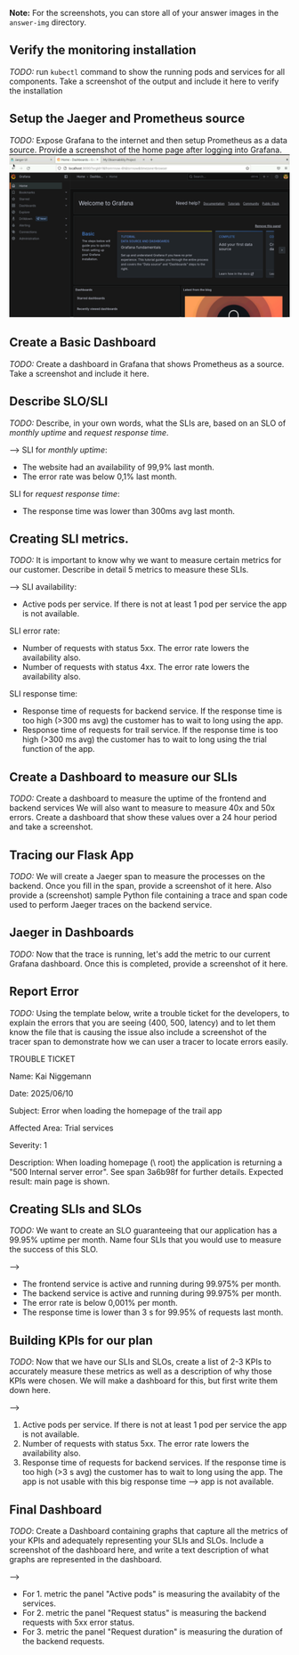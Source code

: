 **Note:** For the screenshots, you can store all of your answer images in the `answer-img` directory.

## Verify the monitoring installation

*TODO:* run `kubectl` command to show the running pods and services for all components. Take a screenshot of the output and include it here to verify the installation

## Setup the Jaeger and Prometheus source
*TODO:* Expose Grafana to the internet and then setup Prometheus as a data source. Provide a screenshot of the home page after logging into Grafana.
<img src="./answer_img/Grafana-homepage.png"/>

## Create a Basic Dashboard
*TODO:* Create a dashboard in Grafana that shows Prometheus as a source. Take a screenshot and include it here.

## Describe SLO/SLI
*TODO:* Describe, in your own words, what the SLIs are, based on an SLO of *monthly uptime* and *request response time*.

--> SLI for *monthly uptime*: 
* The website had an availability of 99,9% last month.
* The error rate was below 0,1% last month.
  
SLI for *request response time*: 
* The response time was lower than 300ms avg last month.

## Creating SLI metrics.
*TODO:* It is important to know why we want to measure certain metrics for our customer. Describe in detail 5 metrics to measure these SLIs. 

--> SLI availability: 
* Active pods per service. If there is not at least 1 pod per service the app is not available.
  
SLI error rate:
* Number of requests with status 5xx. The error rate lowers the availability also.
* Number of requests with status 4xx. The error rate lowers the availability also.
  
SLI response time:
* Response time of requests for backend service. If the response time is too high (>300 ms avg) the customer has to wait to long using the app.
* Response time of requests for trail service. If the response time is too high (>300 ms avg) the customer has to wait to long using the trial function of the app.


## Create a Dashboard to measure our SLIs
*TODO:* Create a dashboard to measure the uptime of the frontend and backend services We will also want to measure to measure 40x and 50x errors. Create a dashboard that show these values over a 24 hour period and take a screenshot.

## Tracing our Flask App
*TODO:*  We will create a Jaeger span to measure the processes on the backend. Once you fill in the span, provide a screenshot of it here. Also provide a (screenshot) sample Python file containing a trace and span code used to perform Jaeger traces on the backend service.

## Jaeger in Dashboards
*TODO:* Now that the trace is running, let's add the metric to our current Grafana dashboard. Once this is completed, provide a screenshot of it here.

## Report Error
*TODO:* Using the template below, write a trouble ticket for the developers, to explain the errors that you are seeing (400, 500, latency) and to let them know the file that is causing the issue also include a screenshot of the tracer span to demonstrate how we can user a tracer to locate errors easily.

TROUBLE TICKET

Name: Kai Niggemann

Date: 2025/06/10

Subject: Error when loading the homepage of the trail app

Affected Area: Trial services

Severity: 1

Description: When loading homepage (\ root) the application is returning a "500 Internal server error". See span 3a6b98f for further details.
Expected result: main page is shown.


## Creating SLIs and SLOs
*TODO:* We want to create an SLO guaranteeing that our application has a 99.95% uptime per month. Name four SLIs that you would use to measure the success of this SLO.

-->
* The frontend service is active and running during 99.975% per month.
* The backend service is active and running during 99.975% per month.
* The error rate is below 0,001% per month.
* The response time is lower than 3 s for 99.95% of requests last month.


## Building KPIs for our plan
*TODO*: Now that we have our SLIs and SLOs, create a list of 2-3 KPIs to accurately measure these metrics as well as a description of why those KPIs were chosen. We will make a dashboard for this, but first write them down here.

-->
1. Active pods per service. If there is not at least 1 pod per service the app is not available.
2. Number of requests with status 5xx. The error rate lowers the availability also.
3. Response time of requests for backend services. If the response time is too high (>3 s avg) the customer has to wait to long using the app. The app is not usable with this big response time --> app is not available.


## Final Dashboard
*TODO*: Create a Dashboard containing graphs that capture all the metrics of your KPIs and adequately representing your SLIs and SLOs. Include a screenshot of the dashboard here, and write a text description of what graphs are represented in the dashboard.

-->
* For 1. metric the panel "Active pods" is measuring the availabity of the services.
* For 2. metric the panel "Request status" is measuring the backend requests with 5xx error status.
* For 3. metric the panel "Request duration" is measuring the duration of the backend requests.
